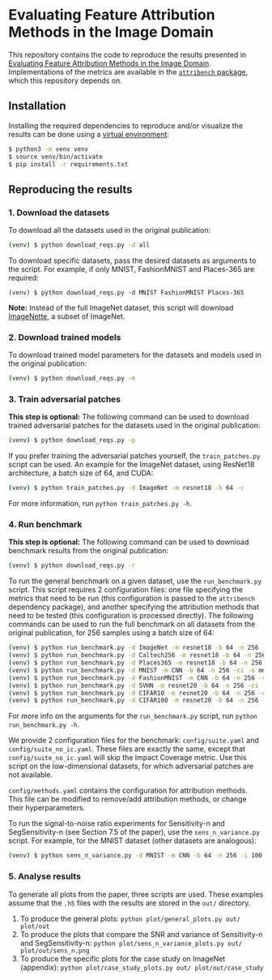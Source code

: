 # Evaluating Feature Attribution Methods in the Image Domain
This repository contains the code to reproduce the results presented in [Evaluating Feature Attribution Methods in the Image Domain](www.arxiv.org). Implementations of the metrics are available in the [`attribench` package](https://github.com/zoeparman/benchmark), which this repository depends on.

## Installation
Installing the required dependencies to reproduce and/or visualize the results can be done using a [virtual environment](https://docs.python.org/3/tutorial/venv.html):
```bash
$ python3 -m venv venv
$ source venv/bin/activate
$ pip install -r requirements.txt
```

## Reproducing the results
### 1. Download the datasets
To download all the datasets used in the original publication:
```bash
(venv) $ python download_reqs.py -d all
```
To download specific datasets, pass the desired datasets as arguments to the script. For example, if only MNIST, FashionMNIST and Places-365 are required:
```
(venv) $ python download_reqs.py -d MNIST FashionMNIST Places-365
```
**Note:** Instead of the full ImageNet dataset, this script will download [ImageNette](https://github.com/fastai/imagenette), a subset of ImageNet.

### 2. Download trained models
To download trained model parameters for the datasets and models used in the original publication:
```bash
(venv) $ python download_reqs.py -m
```

### 3. Train adversarial patches
**This step is optional:** The following command can be used to download trained adversarial patches for the datasets used in the original publication:
```bash
(venv) $ python download_reqs.py -p
```

If you prefer training the adversarial patches yourself, the `train_patches.py` script can be used. An example for the ImageNet dataset, using ResNet18 architecture, a batch size of 64, and CUDA:
```bash
(venv) $ python train_patches.py -d ImageNet -m resnet18 -b 64 -c
```
For more information, run `python train_patches.py -h`.

### 4. Run benchmark
**This step is optional:** The following command can be used to download benchmark results from the original publication:
```bash
(venv) $ python download_reqs.py -r
```

To run the general benchmark on a given dataset, use the `run_benchmark.py` script. This script requires 2 configuration files: one file specifying the metrics that need to be run (this configuration is passed to the `attribench` dependency package), and another specifying the attribution methods that need to be tested (this configuration is processed directly). The following commands can be used to run the full benchmark on all datasets from the original publication, for 256 samples using a batch size of 64:
```bash
(venv) $ python run_benchmark.py -d ImageNet -m resnet18 -b 64 -n 256 -ci -o imagenet.h5 config/suite.yaml config/methods.yaml
(venv) $ python run_benchmark.py -d Caltech256 -m resnet18 -b 64 -n 256 -ci -o caltech.h5 config/suite.yaml config/methods.yaml
(venv) $ python run_benchmark.py -d Places365 -m resnet18 -b 64 -n 256 -ci -o places.h5 config/suite.yaml config/methods.yaml
(venv) $ python run_benchmark.py -d MNIST -m CNN -b 64 -n 256 -ci -o mnist.h5 config/suite_no_ic.yaml config/methods.yaml
(venv) $ python run_benchmark.py -d FashionMNIST -m CNN -b 64 -n 256 -ci -o fashionmnist.h5 config/suite_no_ic.yaml config/methods.yaml
(venv) $ python run_benchmark.py -d SVHN -m resnet20 -b 64 -n 256 -ci -o svhn.h5 config/suite_no_ic.yaml config/methods.yaml
(venv) $ python run_benchmark.py -d CIFAR10 -m resnet20 -b 64 -n 256 -ci -o cifar10.h5 config/suite_no_ic.yaml config/methods.yaml
(venv) $ python run_benchmark.py -d CIFAR100 -m resnet20 -b 64 -n 256 -ci -o cifar100.h5 config/suite_no_ic.yaml config/methods.yaml
```

For more info on the arguments for the `run_benchmark.py` script, run `python run_benchmark.py -h`.

We provide 2 configuration files for the benchmark: `config/suite.yaml` and `config/suite_no_ic.yaml`. These files are exactly the same, except that `config/suite_no_ic.yaml` will skip the Impact Coverage metric. Use this script on the low-dimensional datasets, for which adversarial patches are not available.

`config/methods.yaml` contains the configuration for attribution methods. This file can be modified to remove/add attribution methods, or change their hyperparameters.

To run the signal-to-noise ratio experiments for Sensitivity-n and SegSensitivity-n (see Section 7.5 of the paper), use the `sens_n_variance.py` script. For example, for the MNIST dataset (other datasets are analogous):
```bash
(venv) $ python sens_n_variance.py -d MNIST -m CNN -b 64 -n 256 -i 100 -o out -c
```

### 5. Analyse results
To generate all plots from the paper, three scripts are used. These examples assume that the `.h5` files with the results are stored in the `out/` directory.
1. To produce the general plots: `python plot/general_plots.py out/ plot/out`
2. To produce the plots that compare the SNR and variance of Sensitivity-n and SegSensitivity-n: `python plot/sens_n_variance_plots.py out/ plot/out/sens_n.png`
3. To produce the specific plots for the case study on ImageNet (appendix): `python plot/case_study_plots.py out/ plot/out/case_study`